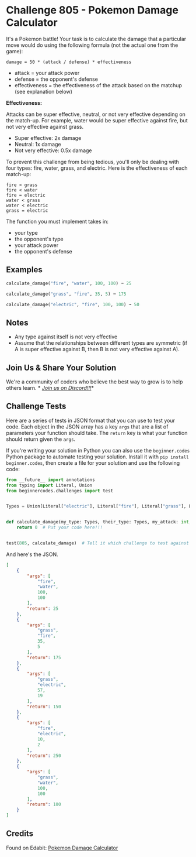 # Challenge 805 - Pokemon Damage Calculator

It's a Pokemon battle! Your task is to calculate the damage that a particular move would do using the following formula (not the actual one from the game):
```
damage = 50 * (attack / defense) * effectiveness
```
- attack = your attack power
- defense = the opponent's defense
- effectiveness = the effectiveness of the attack based on the matchup (see explanation below)

**Effectiveness:**

Attacks can be super effective, neutral, or not very effective depending on the match-up. For example, water would be super effective against fire, but not very effective against grass.

- Super effective: 2x damage
- Neutral: 1x damage
- Not very effective: 0.5x damage

To prevent this challenge from being tedious, you'll only be dealing with four types: fire, water, grass, and electric. Here is the effectiveness of each match-up:
```
fire > grass
fire < water
fire = electric
water < grass
water < electric
grass = electric
```
The function you must implement takes in:

- your type
- the opponent's type
- your attack power
- the opponent's defense

## Examples
```python
calculate_damage("fire", "water", 100, 100) ➞ 25

calculate_damage("grass", "fire", 35, 5) ➞ 175

calculate_damage("electric", "fire", 100, 100) ➞ 50
```
## Notes

- Any type against itself is not very effective
- Assume that the relationships between different types are symmetric (if A is super effective against B, then B is not very effective against A).

## Join Us & Share Your Solution

We're a community of coders who believe the best way to grow is to help others learn. *
*[Join us on Discord!!!](https://discord.gg/sfHykntuGy)**

## Challenge Tests

Here are a series of tests in JSON format that you can use to test your code. Each object in the JSON array has a
key `args` that are a list of parameters your function should take. The `return` key is what your function should return
given the `args`.

If you're writing your solution in Python you can also use the `beginner.codes` Python package to automate testing your
solution. Install it with `pip install beginner.codes`, then create a file for your solution and use the following code:

```python
from __future__ import annotations
from typing import Literal, Union
from beginnercodes.challenges import test


Types = Union[Literal["electric"], Literal["fire"], Literal["grass"], Literal["water"]]


def calculate_damage(my_type: Types, their_type: Types, my_attack: int, their_defence: int) -> int:
    return 0  # Put your code here!!!


test(805, calculate_damage)  # Tell it which challenge to test against
```

And here's the JSON.

```json
[
    {
        "args": [
            "fire",
            "water",
            100,
            100
        ],
        "return": 25
    },
    {
        "args": [
            "grass",
            "fire",
            35,
            5
        ],
        "return": 175
    },
    {
        "args": [
            "grass",
            "electric",
            57,
            19
        ],
        "return": 150
    },
    {
        "args": [
            "fire",
            "electric",
            10,
            2
        ],
        "return": 250
    },
    {
        "args": [
            "grass",
            "water",
            100,
            100
        ],
        "return": 100
    }
]
```

## Credits

Found on Edabit: [Pokemon Damage Calculator](https://edabit.com/challenge/pzQXHMqizBmaLDCHc)
